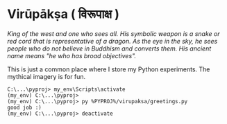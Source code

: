 # Virūpākṣa ( विरूपाक्ष )

_King of the west and one who sees all. His symbolic weapon is a snake or red cord that is representative of a dragon. As the eye in the sky, he sees people who do not believe in Buddhism and converts them. His ancient name means "he who has broad objectives"._

This is just a common place where I store my Python experiments. The mythical imagery is for fun.

```
C:\...\pyproj> my_env\Scripts\activate 
(my_env) C:\...\pyproj> 
(my_env) C:\...\pyproj> py %PYPROJ%/virupaksa/greetings.py
good job :)
(my_env) C:\...\pyproj> deactivate 
```
